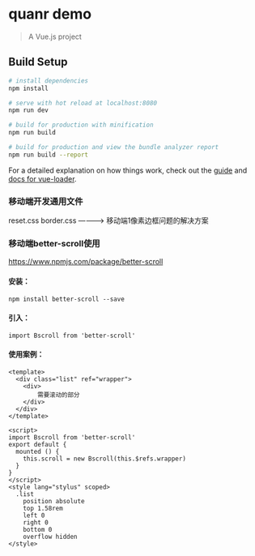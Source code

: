 # quanr demo

> A Vue.js project

## Build Setup

``` bash
# install dependencies
npm install

# serve with hot reload at localhost:8080
npm run dev

# build for production with minification
npm run build

# build for production and view the bundle analyzer report
npm run build --report
```

For a detailed explanation on how things work, check out the [guide](http://vuejs-templates.github.io/webpack/) and [docs for vue-loader](http://vuejs.github.io/vue-loader).


### 移动端开发通用文件
 reset.css
 border.css  ————> 移动端1像素边框问题的解决方案

### 移动端better-scroll使用
https://www.npmjs.com/package/better-scroll
#### 安装：
    npm install better-scroll --save
#### 引入：
    import Bscroll from 'better-scroll'
#### 使用案例：
```
<template>
  <div class="list" ref="wrapper">
    <div>
        需要滚动的部分
    </div>
  </div>
</template>

<script>
import Bscroll from 'better-scroll'
export default {
  mounted () {
    this.scroll = new Bscroll(this.$refs.wrapper)
  }
}
</script>
<style lang="stylus" scoped>
  .list
    position absolute
    top 1.58rem
    left 0
    right 0
    bottom 0
    overflow hidden
</style>
```

